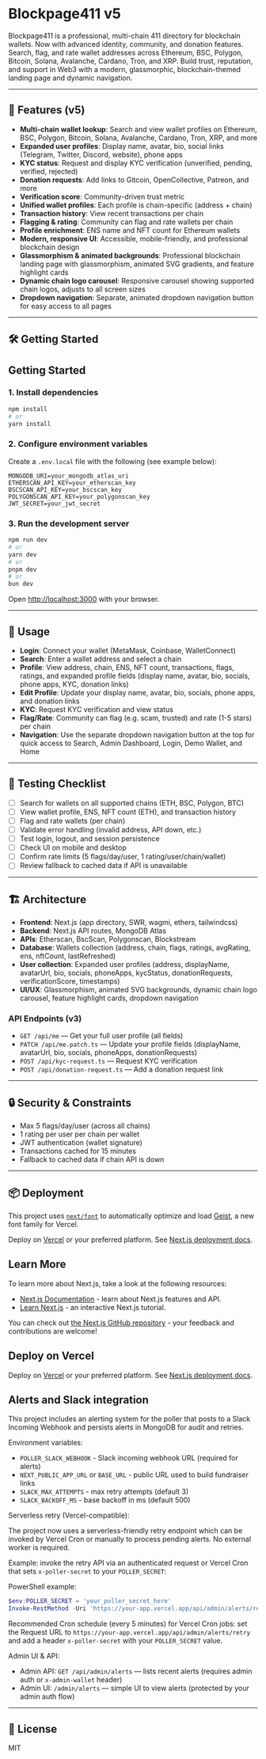 


# Blockpage411 v5

Blockpage411 is a professional, multi-chain 411 directory for blockchain wallets. Now with advanced identity, community, and donation features. Search, flag, and rate wallet addresses across Ethereum, BSC, Polygon, Bitcoin, Solana, Avalanche, Cardano, Tron, and XRP. Build trust, reputation, and support in Web3 with a modern, glassmorphic, blockchain-themed landing page and dynamic navigation.

---


## 🚀 Features (v5)

- **Multi-chain wallet lookup**: Search and view wallet profiles on Ethereum, BSC, Polygon, Bitcoin, Solana, Avalanche, Cardano, Tron, XRP, and more
- **Expanded user profiles**: Display name, avatar, bio, social links (Telegram, Twitter, Discord, website), phone apps
- **KYC status**: Request and display KYC verification (unverified, pending, verified, rejected)
- **Donation requests**: Add links to Gitcoin, OpenCollective, Patreon, and more
- **Verification score**: Community-driven trust metric
- **Unified wallet profiles**: Each profile is chain-specific (address + chain)
- **Transaction history**: View recent transactions per chain
- **Flagging & rating**: Community can flag and rate wallets per chain
- **Profile enrichment**: ENS name and NFT count for Ethereum wallets
- **Modern, responsive UI**: Accessible, mobile-friendly, and professional blockchain design
- **Glassmorphism & animated backgrounds**: Professional blockchain landing page with glassmorphism, animated SVG gradients, and feature highlight cards
- **Dynamic chain logo carousel**: Responsive carousel showing supported chain logos, adjusts to all screen sizes
- **Dropdown navigation**: Separate, animated dropdown navigation button for easy access to all pages

---

## 🛠️ Getting Started

## Getting Started


### 1. Install dependencies

```bash
npm install
# or
yarn install
```

### 2. Configure environment variables

Create a `.env.local` file with the following (see example below):

```
MONGODB_URI=your_mongodb_atlas_uri
ETHERSCAN_API_KEY=your_etherscan_key
BSCSCAN_API_KEY=your_bscscan_key
POLYGONSCAN_API_KEY=your_polygonscan_key
JWT_SECRET=your_jwt_secret
```

### 3. Run the development server

```bash
npm run dev
# or
yarn dev
# or
pnpm dev
# or
bun dev
```


Open [http://localhost:3000](http://localhost:3000) with your browser.


---



## 🧩 Usage

- **Login**: Connect your wallet (MetaMask, Coinbase, WalletConnect)
- **Search**: Enter a wallet address and select a chain
- **Profile**: View address, chain, ENS, NFT count, transactions, flags, ratings, and expanded profile fields (display name, avatar, bio, socials, phone apps, KYC, donation links)
- **Edit Profile**: Update your display name, avatar, bio, socials, phone apps, and donation links
- **KYC**: Request KYC verification and view status
- **Flag/Rate**: Community can flag (e.g. scam, trusted) and rate (1-5 stars) per chain
- **Navigation**: Use the separate dropdown navigation button at the top for quick access to Search, Admin Dashboard, Login, Demo Wallet, and Home

---

## 🧪 Testing Checklist

- [ ] Search for wallets on all supported chains (ETH, BSC, Polygon, BTC)
- [ ] View wallet profile, ENS, NFT count (ETH), and transaction history
- [ ] Flag and rate wallets (per chain)
- [ ] Validate error handling (invalid address, API down, etc.)
- [ ] Test login, logout, and session persistence
- [ ] Check UI on mobile and desktop
- [ ] Confirm rate limits (5 flags/day/user, 1 rating/user/chain/wallet)
- [ ] Review fallback to cached data if API is unavailable

---



## 🏗️ Architecture

- **Frontend**: Next.js (app directory, SWR, wagmi, ethers, tailwindcss)
- **Backend**: Next.js API routes, MongoDB Atlas
- **APIs**: Etherscan, BscScan, Polygonscan, Blockstream
- **Database**: Wallets collection (address, chain, flags, ratings, avgRating, ens, nftCount, lastRefreshed)
- **User collection**: Expanded user profiles (address, displayName, avatarUrl, bio, socials, phoneApps, kycStatus, donationRequests, verificationScore, timestamps)
- **UI/UX**: Glassmorphism, animated SVG backgrounds, dynamic chain logo carousel, feature highlight cards, dropdown navigation

### API Endpoints (v3)

- `GET /api/me` — Get your full user profile (all fields)
- `PATCH /api/me.patch.ts` — Update your profile fields (displayName, avatarUrl, bio, socials, phoneApps, donationRequests)
- `POST /api/kyc-request.ts` — Request KYC verification
- `POST /api/donation-request.ts` — Add a donation request link

---

## 🔒 Security & Constraints

- Max 5 flags/day/user (across all chains)
- 1 rating per user per chain per wallet
- JWT authentication (wallet signature)
- Transactions cached for 15 minutes
- Fallback to cached data if chain API is down

---


## 📦 Deployment

This project uses [`next/font`](https://nextjs.org/docs/app/building-your-application/optimizing/fonts) to automatically optimize and load [Geist](https://vercel.com/font), a new font family for Vercel.

Deploy on [Vercel](https://vercel.com/) or your preferred platform. See [Next.js deployment docs](https://nextjs.org/docs/app/building-your-application/deploying).

## Learn More

To learn more about Next.js, take a look at the following resources:

- [Next.js Documentation](https://nextjs.org/docs) - learn about Next.js features and API.
- [Learn Next.js](https://nextjs.org/learn) - an interactive Next.js tutorial.

You can check out [the Next.js GitHub repository](https://github.com/vercel/next.js) - your feedback and contributions are welcome!

## Deploy on Vercel


Deploy on [Vercel](https://vercel.com/) or your preferred platform. See [Next.js deployment docs](https://nextjs.org/docs/app/building-your-application/deploying).

## Alerts and Slack integration

This project includes an alerting system for the poller that posts to a Slack Incoming Webhook and persists alerts in MongoDB for audit and retries.

Environment variables:
- `POLLER_SLACK_WEBHOOK` - Slack incoming webhook URL (required for alerts)
- `NEXT_PUBLIC_APP_URL` or `BASE_URL` - public URL used to build fundraiser links
- `SLACK_MAX_ATTEMPTS` - max retry attempts (default 3)
- `SLACK_BACKOFF_MS` - base backoff in ms (default 500)

Serverless retry (Vercel-compatible):

The project now uses a serverless-friendly retry endpoint which can be invoked by Vercel Cron or manually to process pending alerts. No external worker is required.

Example: invoke the retry API via an authenticated request or Vercel Cron that sets `x-poller-secret` to your `POLLER_SECRET`:

PowerShell example:

```powershell
$env:POLLER_SECRET = 'your_poller_secret_here'
Invoke-RestMethod -Uri 'https://your-app.vercel.app/api/admin/alerts/retry' -Headers @{ 'x-poller-secret' = $env:POLLER_SECRET } -Method Post
```

Recommended Cron schedule (every 5 minutes) for Vercel Cron jobs: set the Request URL to `https://your-app.vercel.app/api/admin/alerts/retry` and add a header `x-poller-secret` with your `POLLER_SECRET` value.

Admin UI & API:
- Admin API: `GET /api/admin/alerts` — lists recent alerts (requires admin auth or `x-admin-wallet` header)
- Admin UI: `/admin/alerts` — simple UI to view alerts (protected by your admin auth flow)


---

## 📄 License

MIT
